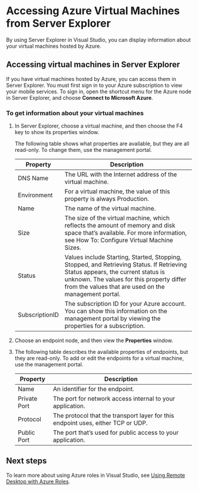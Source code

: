 <properties
   pageTitle="Accessing Azure Virtual Machines from Server Explorer | Microsoft Azure"
   description="Get an overview of how to view create and manage Azure virtual machines (VMs) in Server Explorer in Visual Studio."
   services="visual-studio-online"
   documentationCenter="na"
   authors="TomArcher"
   manager="douge"
   editor="" />
<tags
   ms.service="multiple"
   ms.devlang="dotnet"
   ms.topic="article"
   ms.tgt_pltfrm="na"
   ms.workload="multiple"
   ms.date="09/30/2015"
   ms.author="tarcher" />

# Accessing Azure Virtual Machines from Server Explorer

By using Server Explorer in Visual Studio, you can display information about your virtual machines hosted by Azure.

## Accessing virtual machines in Server Explorer

If you have virtual machines hosted by Azure, you can access them in Server Explorer. You must first sign in to your Azure subscription to view your mobile services. To sign in, open the shortcut menu for the Azure node in Server Explorer, and choose **Connect to Microsoft Azure**.

### To get information about your virtual machines

1. In Server Explorer, choose a virtual machine, and then choose the F4 key to show its properties window.

    The following table shows what properties are available, but they are all read-only. To change them, use the management portal.

    |Property|Description|
    |---|---|
    |DNS Name|The URL with the Internet address of the virtual machine.|
    |Environment|For a virtual machine, the value of this property is always Production.|
    |Name|The name of the virtual machine.|
    |Size|The size of the virtual machine, which reflects the amount of memory and disk space that’s available. For more information, see How To: Configure Virtual Machine Sizes.|
    |Status|Values include Starting, Started, Stopping, Stopped, and Retrieving Status. If Retrieving Status appears, the current status is unknown. The values for this property differ from the values that are used on the management portal.|
    |SubscriptionID|The subscription ID for your Azure account. You can show this information on the management portal by viewing the properties for a subscription.|

1. Choose an endpoint node, and then view the **Properties** window.

1. The following table describes the available properties of endpoints, but they are read-only. To add or edit the endpoints for a virtual machine, use the management portal. 

    |Property|Description|
    |---|---|
    |Name|An identifier for the endpoint.|
    |Private Port|The port for network access internal to your application.|
    |Protocol|The protocol that the transport layer for this endpoint uses, either TCP or UDP.|
    |Public Port|The port that’s used for public access to your application.|

## Next steps

To learn more about using Azure roles in Visual Studio, see [Using Remote Desktop with Azure Roles](vs-azure-tools-remote-desktop-roles.md).

